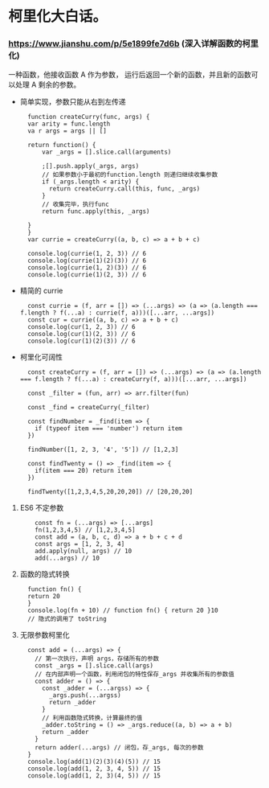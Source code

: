 # 柯里化大白话。

### https://www.jianshu.com/p/5e1899fe7d6b (深入详解函数的柯里化)

一种函数，他接收函数 A 作为参数， 运行后返回一个新的函数，并且新的函数可以处理 A 剩余的参数。

- 简单实现，参数只能从右到左传递

        function createCurry(func, args) {
        var arity = func.length
        va r args = args || []

        return function() {
            var _args = [].slice.call(arguments)

            ;[].push.apply(_args, args)
            // 如果参数小于最初的function.length 则递归继续收集参数
            if (_args.length < arity) {
              return createCurry.call(this, func, _args)
            }
            // 收集完毕，执行func
            return func.apply(this, _args)

        }
        }
        var currie = createCurry((a, b, c) => a + b + c)

        console.log(currie(1, 2, 3)) // 6
        console.log(currie(1)(2)(3)) // 6
        console.log(currie(1, 2)(3)) // 6
        console.log(currie(1)(2, 3)) // 6

- 精简的 currie

        const currie = (f, arr = []) => (...args) => (a => (a.length === f.length ? f(...a) : currie(f, a)))([...arr, ...args])
        const cur = currie((a, b, c) => a + b + c)
        console.log(cur(1, 2, 3)) // 6
        console.log(cur(1)(2, 3)) // 6
        console.log(cur(1)(2)(3)) // 6

- 柯里化可阔性

        const createCurry = (f, arr = []) => (...args) => (a => (a.length === f.length ? f(...a) : createCurry(f, a)))([...arr, ...args])

        const _filter = (fun, arr) => arr.filter(fun)

        const _find = createCurry(_filter)

        const findNumber = _find(item => {
          if (typeof item === 'number') return item
        })

        findNumber([1, 2, 3, '4', '5']) // [1,2,3]

        const findTwenty = () => _find(item => {
          if(item === 20) return item
        })

        findTwenty([1,2,3,4,5,20,20,20]) // [20,20,20]

1.  ES6 不定参数

            const fn = (...args) => [...args]
            fn(1,2,3,4,5) // [1,2,3,4,5]
            const add = (a, b, c, d) => a + b + c + d
            const args = [1, 2, 3, 4]
            add.apply(null, args) // 10
            add(...args) // 10

2.  函数的隐式转换

          function fn() {
          return 20
          }
          console.log(fn + 10) // function fn() { return 20 }10
          // 隐式的调用了 toString

3.  无限参数柯里化

          const add = (...args) => {
            // 第一次执行，声明 args，存储所有的参数
            const _args = [].slice.call(args)
            // 在内部声明一个函数，利用闭包的特性保存_args 并收集所有的参数值
            const adder = () => {
              const _adder = (...argss) => {
                _args.push(...argss)
                return _adder
              }
              // 利用函数隐式转换，计算最终的值
              _adder.toString = () => _args.reduce((a, b) => a + b)
              return _adder
            }
            return adder(...args) // 闭包，存_args, 每次的参数
          }
          console.log(add(1)(2)(3)(4)(5)) // 15
          console.log(add(1, 2, 3, 4, 5)) // 15
          console.log(add(1, 2, 3)(4, 5)) // 15
